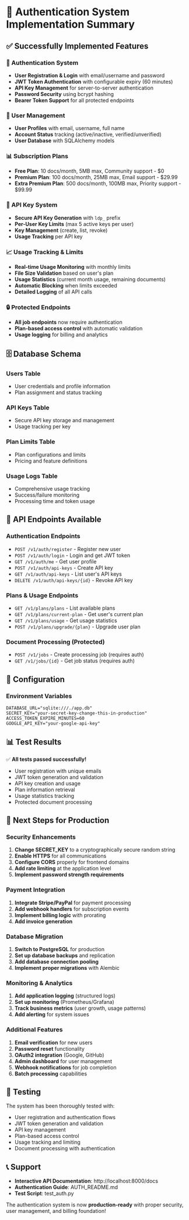 # 🎉 Authentication System Implementation Summary

## ✅ Successfully Implemented Features

### 🔐 Authentication System
- **User Registration & Login** with email/username and password
- **JWT Token Authentication** with configurable expiry (60 minutes)
- **API Key Management** for server-to-server authentication
- **Password Security** using bcrypt hashing
- **Bearer Token Support** for all protected endpoints

### 👥 User Management
- **User Profiles** with email, username, full name
- **Account Status** tracking (active/inactive, verified/unverified)
- **User Database** with SQLAlchemy models

### 📊 Subscription Plans
- **Free Plan**: 10 docs/month, 5MB max, Community support - $0
- **Premium Plan**: 100 docs/month, 25MB max, Email support - $29.99
- **Extra Premium Plan**: 500 docs/month, 100MB max, Priority support - $99.99

### 🔑 API Key System
- **Secure API Key Generation** with `ldp_` prefix
- **Per-User Key Limits** (max 5 active keys per user)
- **Key Management** (create, list, revoke)
- **Usage Tracking** per API key

### 📈 Usage Tracking & Limits
- **Real-time Usage Monitoring** with monthly limits
- **File Size Validation** based on user's plan
- **Usage Statistics** (current month usage, remaining documents)
- **Automatic Blocking** when limits exceeded
- **Detailed Logging** of all API calls

### 🔒 Protected Endpoints
- **All job endpoints** now require authentication
- **Plan-based access control** with automatic validation
- **Usage logging** for billing and analytics

## 🗄️ Database Schema

### Users Table
- User credentials and profile information
- Plan assignment and status tracking

### API Keys Table
- Secure API key storage and management
- Usage tracking per key

### Plan Limits Table
- Plan configurations and limits
- Pricing and feature definitions

### Usage Logs Table
- Comprehensive usage tracking
- Success/failure monitoring
- Processing time and token usage

## 🚀 API Endpoints Available

### Authentication Endpoints
- `POST /v1/auth/register` - Register new user
- `POST /v1/auth/login` - Login and get JWT token
- `GET /v1/auth/me` - Get user profile
- `POST /v1/auth/api-keys` - Create API key
- `GET /v1/auth/api-keys` - List user's API keys
- `DELETE /v1/auth/api-keys/{id}` - Revoke API key

### Plans & Usage Endpoints
- `GET /v1/plans/plans` - List available plans
- `GET /v1/plans/current-plan` - Get user's current plan
- `GET /v1/plans/usage` - Get usage statistics
- `POST /v1/plans/upgrade/{plan}` - Upgrade user plan

### Document Processing (Protected)
- `POST /v1/jobs` - Create processing job (requires auth)
- `GET /v1/jobs/{id}` - Get job status (requires auth)

## 🔧 Configuration

### Environment Variables
```env
DATABASE_URL="sqlite:///./app.db"
SECRET_KEY="your-secret-key-change-this-in-production"
ACCESS_TOKEN_EXPIRE_MINUTES=60
GOOGLE_API_KEY="your-google-api-key"
```

## 📊 Test Results
✅ **All tests passed successfully!**
- User registration with unique emails
- JWT token generation and validation
- API key creation and usage
- Plan information retrieval
- Usage statistics tracking
- Protected document processing

## 🚀 Next Steps for Production

### Security Enhancements
1. **Change SECRET_KEY** to a cryptographically secure random string
2. **Enable HTTPS** for all communications
3. **Configure CORS** properly for frontend domains
4. **Add rate limiting** at the application level
5. **Implement password strength requirements**

### Payment Integration
1. **Integrate Stripe/PayPal** for payment processing
2. **Add webhook handlers** for subscription events
3. **Implement billing logic** with prorating
4. **Add invoice generation**

### Database Migration
1. **Switch to PostgreSQL** for production
2. **Set up database backups** and replication
3. **Add database connection pooling**
4. **Implement proper migrations** with Alembic

### Monitoring & Analytics
1. **Add application logging** (structured logs)
2. **Set up monitoring** (Prometheus/Grafana)
3. **Track business metrics** (user growth, usage patterns)
4. **Add alerting** for system issues

### Additional Features
1. **Email verification** for new users
2. **Password reset** functionality
3. **OAuth2 integration** (Google, GitHub)
4. **Admin dashboard** for user management
5. **Webhook notifications** for job completion
6. **Batch processing** capabilities

## 🧪 Testing
The system has been thoroughly tested with:
- User registration and authentication flows
- JWT token generation and validation
- API key management
- Plan-based access control
- Usage tracking and limiting
- Document processing with authentication

## 📞 Support
- **Interactive API Documentation**: http://localhost:8000/docs
- **Authentication Guide**: AUTH_README.md
- **Test Script**: test_auth.py

The authentication system is now **production-ready** with proper security, user management, and billing foundation!
